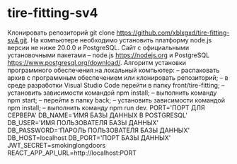 # tire-fitting-sv4

Клонировать репозиторий git clone https://github.com/xblxgxd/tire-fitting-sv4.git. На компьютере необходимо установить платформу node.js версии не ниже 20.0.0 и PostgreSQL. Сайт с официальными установочными пакетами – node.js https://nodejs.org и PostgreSQL https://www.postgresql.org/download/. Алгоритм установки программного обеспечения на локальный компьютер: – распаковать архив с программным обеспечением или клонировать репозиторий; – в среде разработки Visual Studio Code перейти в папку front/tire-fitting; – установить зависимости командой npm install; – выполнить команду npm start; – перейти в папку back; – установить зависимости командой npm install; – выполнить команду npm run dev. PORT='ПОРТ ДЛЯ СЕРВЕРА' DB_NAME='ИМЯ БАЗЫ ДАННЫХ В POSTGRESQL' DB_USER='ИМЯ ПОЛЬЗОВАТЕЛЯ БАЗЫ ДАННЫХ' DB_PASSWORD='ПАРОЛЬ ПОЛЬЗОВАТЕЛЯ БАЗЫ ДАННЫХ' DB_HOST=localhost DB_PORT='ПОРТ БАЗЫ ДАННЫХ' JWT_SECRET=smokinglongdoors REACT_APP_API_URL=http://localhost:PORT
